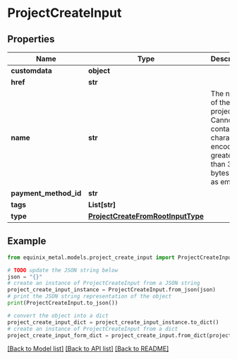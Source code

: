 # ProjectCreateInput


## Properties

Name | Type | Description | Notes
------------ | ------------- | ------------- | -------------
**customdata** | **object** |  | [optional] 
**href** | **str** |  | [optional] 
**name** | **str** | The name of the project. Cannot contain characters encoded in greater than 3 bytes such as emojis. | 
**payment_method_id** | **str** |  | [optional] 
**tags** | **List[str]** |  | [optional] 
**type** | [**ProjectCreateFromRootInputType**](ProjectCreateFromRootInputType.md) |  | [optional] 

## Example

```python
from equinix_metal.models.project_create_input import ProjectCreateInput

# TODO update the JSON string below
json = "{}"
# create an instance of ProjectCreateInput from a JSON string
project_create_input_instance = ProjectCreateInput.from_json(json)
# print the JSON string representation of the object
print(ProjectCreateInput.to_json())

# convert the object into a dict
project_create_input_dict = project_create_input_instance.to_dict()
# create an instance of ProjectCreateInput from a dict
project_create_input_form_dict = project_create_input.from_dict(project_create_input_dict)
```
[[Back to Model list]](../README.md#documentation-for-models) [[Back to API list]](../README.md#documentation-for-api-endpoints) [[Back to README]](../README.md)


